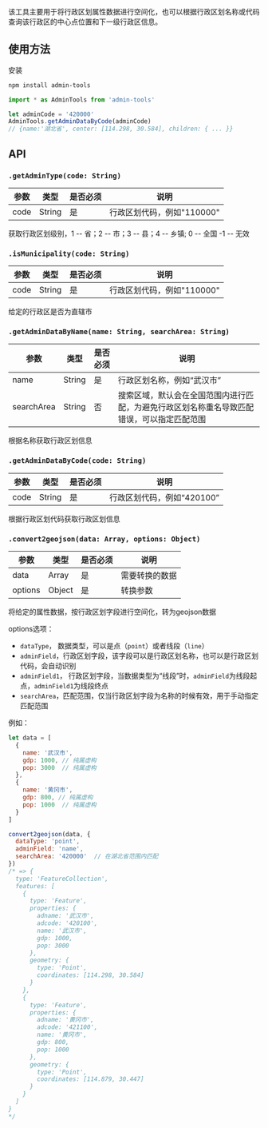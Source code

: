 该工具主要用于将行政区划属性数据进行空间化，也可以根据行政区划名称或代码查询该行政区的中心点位置和下一级行政区信息。

## 使用方法

安装
```bash
npm install admin-tools
```

```js
import * as AdminTools from 'admin-tools'

let adminCode = '420000'
AdminTools.getAdminDataByCode(adminCode)
// {name:'湖北省', center: [114.298, 30.584], children: { ... }}
```

## API

### `.getAdminType(code: String)`

参数 | 类型 | 是否必须 | 说明
--- | --- | --- | ---
code | String | 是 | 行政区划代码，例如"110000"

获取行政区划级别，1 -- 省；2 -- 市；3 -- 县；4 -- 乡镇; 0 -- 全国 -1 -- 无效

### `.isMunicipality(code: String)`

参数 | 类型 | 是否必须 | 说明
--- | --- | --- | ---
code | String | 是 | 行政区划代码，例如"110000"

给定的行政区是否为直辖市

### `.getAdminDataByName(name: String, searchArea: String)`

参数 | 类型 | 是否必须 | 说明
--- | --- | --- | ---
name | String | 是 | 行政区划名称，例如“武汉市”
searchArea | String | 否 | 搜索区域，默认会在全国范围内进行匹配，为避免行政区划名称重名导致匹配错误，可以指定匹配范围

根据名称获取行政区划信息

### `.getAdminDataByCode(code: String)`

参数 | 类型 | 是否必须 | 说明
--- | --- | --- | ---
code | String | 是 | 行政区划代码，例如“420100”

根据行政区划代码获取行政区划信息

### `.convert2geojson(data: Array, options: Object)`

参数 | 类型 | 是否必须 | 说明
--- | --- | --- | ---
data | Array | 是 | 需要转换的数据
options | Object | 是 | 转换参数

将给定的属性数据，按行政区划字段进行空间化，转为geojson数据

options选项：

- `dataType`， 数据类型，可以是点（`point`）或者线段（`line`）
- `adminField`，行政区划字段，该字段可以是行政区划名称，也可以是行政区划代码，会自动识别
- `adminField1`， 行政区划字段，当数据类型为“线段”时，`adminField`为线段起点，`adminField1`为线段终点
- `searchArea`，匹配范围，仅当行政区划字段为名称的时候有效，用于手动指定匹配范围

例如：

```js
let data = [
  {
    name: '武汉市',
    gdp: 1000, // 纯属虚构
    pop: 3000  // 纯属虚构
  },
  {
    name: '黄冈市',
    gdp: 800, // 纯属虚构
    pop: 1000  // 纯属虚构
  }
]

convert2geojson(data, {
  dataType: 'point',
  adminField: 'name',
  searchArea: '420000'  // 在湖北省范围内匹配
})
/* => {
  type: 'FeatureCollection',
  features: [
    {
      type: 'Feature',
      properties: {
        adname: '武汉市',
        adcode: '420100',
        name: '武汉市',
        gdp: 1000,
        pop: 3000
      },
      geometry: {
        type: 'Point',
        coordinates: [114.298, 30.584]
      }
    },
    {
      type: 'Feature',
      properties: {
        adname: '黄冈市',
        adcode: '421100',
        name: '黄冈市',
        gdp: 800,
        pop: 1000
      },
      geometry: {
        type: 'Point',
        coordinates: [114.879, 30.447]
      }
    }
  ]
}
*/
```
